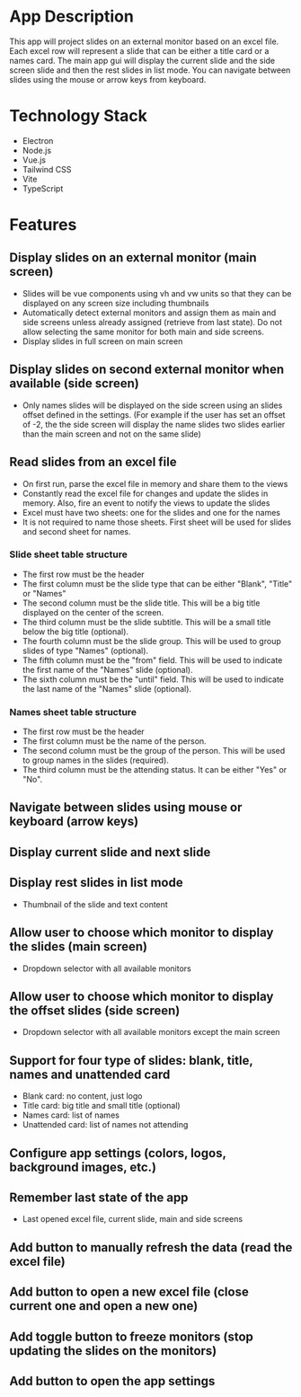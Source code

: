 # App Description

This app will project slides on an external monitor based on an excel file. Each excel row will represent a slide that can be either a title card or a names card. The main app gui will display the current slide and the side screen slide and then the rest slides in list mode. You can navigate between slides using the mouse or arrow keys from keyboard.

# Technology Stack

- Electron
- Node.js
- Vue.js
- Tailwind CSS
- Vite
- TypeScript

# Features

## Display slides on an external monitor (main screen)

- Slides will be vue components using vh and vw units so that they can be displayed on any screen size including thumbnails
- Automatically detect external monitors and assign them as main and side screens unless already assigned (retrieve from last state). Do not allow selecting the same monitor for both main and side screens.
- Display slides in full screen on main screen

## Display slides on second external monitor when available (side screen)

- Only names slides will be displayed on the side screen using an slides offset defined in the settings. (For example if the user has set an offset of -2, the the side screen will display the name slides two slides earlier than the main screen and not on the same slide)

## Read slides from an excel file

- On first run, parse the excel file in memory and share them to the views
- Constantly read the excel file for changes and update the slides in memory. Also, fire an event to notify the views to update the slides
- Excel must have two sheets: one for the slides and one for the names
- It is not required to name those sheets. First sheet will be used for slides and second sheet for names.

### Slide sheet table structure

- The first row must be the header
- The first column must be the slide type that can be either "Blank", "Title" or "Names"
- The second column must be the slide title. This will be a big title displayed on the center of the screen.
- The third column must be the slide subtitle. This will be a small title below the big title (optional).
- The fourth column must be the slide group. This will be used to group slides of type "Names" (optional).
- The fifth column must be the "from" field. This will be used to indicate the first name of the "Names" slide (optional).
- The sixth column must be the "until" field. This will be used to indicate the last name of the "Names" slide (optional).

### Names sheet table structure

- The first row must be the header
- The first column must be the name of the person.
- The second column must be the group of the person. This will be used to group names in the slides (required).
- The third column must be the attending status. It can be either "Yes" or "No".

## Navigate between slides using mouse or keyboard (arrow keys)

## Display current slide and next slide

## Display rest slides in list mode

- Thumbnail of the slide and text content

## Allow user to choose which monitor to display the slides (main screen)

- Dropdown selector with all available monitors

## Allow user to choose which monitor to display the offset slides (side screen)

- Dropdown selector with all available monitors except the main screen

## Support for four type of slides: blank, title, names and unattended card

- Blank card: no content, just logo
- Title card: big title and small title (optional)
- Names card: list of names
- Unattended card: list of names not attending

## Configure app settings (colors, logos, background images, etc.)

## Remember last state of the app

- Last opened excel file, current slide, main and side screens

## Add button to manually refresh the data (read the excel file)

## Add button to open a new excel file (close current one and open a new one)

## Add toggle button to freeze monitors (stop updating the slides on the monitors)

## Add button to open the app settings

